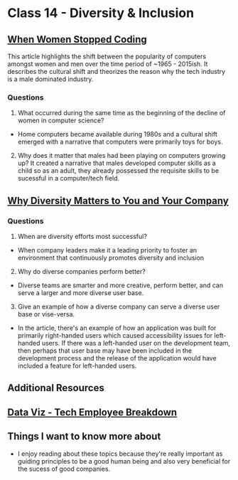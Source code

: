 # Class 14 - Diversity & Inclusion

## [When Women Stopped Coding](https://www.npr.org/sections/money/2014/10/21/357629765/when-women-stopped-coding)
This article highlights the shift between the popularity of computers amongst women and men over the time period of ~1965 - 2015ish.
It describes the cultural shift and theorizes the reason why the tech industry is a male dominated industry.

### Questions

1. What occurred during the same time as the beginning of the decline of women in computer science?
- Home computers became available during 1980s and a cultural shift emerged with a narrative that computers were primarily toys for boys.
2. Why does it matter that males had been playing on computers growing up?
It created a narrative that males developed computer skills as a child so as an adult, they already possessed the requisite skills to be sucessful in a computer/tech field.

## [Why Diversity Matters to You and Your Company](https://www.usatoday.com/story/tech/columnist/2015/07/21/why-diversity-matters-your-tech-company/30419871/)


### Questions

1. When are diversity efforts most successful?
- When company leaders make it a leading priority to foster an environment that continuously promotes diversity and inclusion
2. Why do diverse companies perform better?
- Diverse teams are smarter and more creative, perform better, and can serve a larger and more diverse user base.
3. Give an example of how a diverse company can serve a diverse user base or vise-versa.
- In the article, there's an example of how an application was built for primarily right-handed users which caused accessibility issues for left-handed users. If there was a left-handed user on the development team, then perhaps that user base may have been included in the development process and the release of the application would have included a feature for left-handed users.

## Additional Resources

## [Data Viz - Tech Employee Breakdown](https://informationisbeautiful.net/visualizations/diversity-in-tech/)

## Things I want to know more about
- I enjoy reading about these topics because they're really important as guiding principles to be a good human being and also very beneficial for the sucess of good companies.